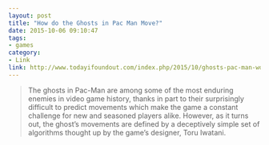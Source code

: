 ```yaml
---
layout: post
title: "How do the Ghosts in Pac Man Move?"
date: 2015-10-06 09:10:47
tags:
- games
category:
- Link
link: http://www.todayifoundout.com/index.php/2015/10/ghosts-pac-man-work/
---
```


> The ghosts in Pac-Man are among some of the most enduring enemies in video game history, thanks in part to their surprisingly difficult to predict movements which make the game a constant challenge for new and seasoned players alike. However, as it turns out, the ghost’s movements are defined by a deceptively simple set of algorithms thought up by the game’s designer, Toru Iwatani.